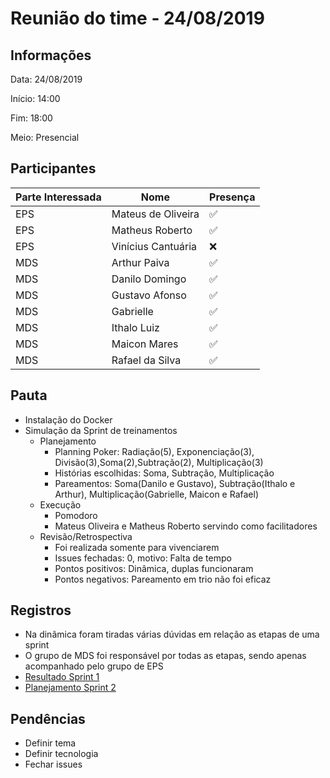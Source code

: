 # Reunião do time - 24/08/2019

## Informações

Data: 24/08/2019

Início: 14:00

Fim: 18:00

Meio: Presencial

## Participantes

|Parte Interessada|Nome|Presença|
|-----------------|----|--------|
|EPS|Mateus de Oliveira| :white_check_mark:|
|EPS|Matheus Roberto| :white_check_mark:|
|EPS|Vinícius Cantuária| :x:|
|MDS|Arthur Paiva| :white_check_mark:|
|MDS|Danilo Domingo| :white_check_mark:|
|MDS|Gustavo Afonso| :white_check_mark:|
|MDS|Gabrielle| :white_check_mark:|
|MDS|Ithalo Luiz| :white_check_mark:|
|MDS|Maicon Mares| :white_check_mark:|
|MDS|Rafael da Silva| :white_check_mark:|


## Pauta

* Instalação do Docker
* Simulação da Sprint de treinamentos
    * Planejamento
        * Planning Poker: Radiação(5), Exponenciação(3), Divisão(3),Soma(2),Subtração(2), Multiplicação(3)
        * Histórias escolhidas: Soma, Subtração, Multiplicação
        * Pareamentos: Soma(Danilo e Gustavo), Subtração(Ithalo e Arthur), Multiplicação(Gabrielle, Maicon e Rafael)
    * Execução
        * Pomodoro
        * Mateus Oliveira e  Matheus Roberto servindo como facilitadores
    * Revisão/Retrospectiva
        * Foi realizada somente para vivenciarem
        * Issues fechadas: 0, motivo: Falta de tempo
        * Pontos positivos: Dinâmica, duplas funcionaram
        * Pontos negativos: Pareamento em trio não foi eficaz

## Registros

* Na dinâmica foram tiradas várias dúvidas em relação as etapas de uma sprint
* O grupo de MDS foi responsável por todas as etapas, sendo apenas acompanhado pelo grupo de EPS
* [Resultado Sprint 1](sprints/sprint1/resultado)
* [Planejamento Sprint 2](sprints/sprint2/planejamento)

## Pendências

* Definir tema
* Definir tecnologia
* Fechar issues
